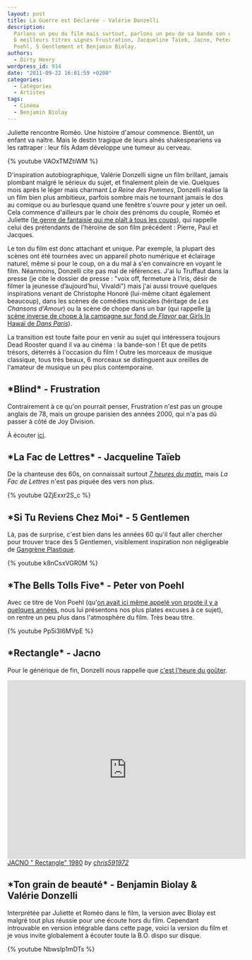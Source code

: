 ```yaml
---
layout: post
title: La Guerre est Déclarée - Valérie Donzelli
description:
  Parlons un peu du film mais surtout, parlons un peu de sa bande son et de ses
  6 meilleurs titres signés Frustration, Jacqueline Taïeb, Jacno, Peter von
  Poehl, 5 Gentlement et Benjamin Biolay.
authors:
  - Dirty Henry
wordpress_id: 914
date: "2011-09-22 16:01:59 +0200"
categories:
  - Catégories
  - Artistes
tags:
  - Cinéma
  - Benjamin Biolay
---
```


Juliette rencontre Roméo. Une histoire d'amour commence. Bientôt, un enfant va
naître. Mais le destin tragique de leurs aînés shakespeariens va les rattraper :
leur fils Adam développe une tumeur au cerveau.

{% youtube VAOxTMZtiWM %}

D'inspiration autobiographique, Valérie Donzelli signe un film brillant, jamais
plombant malgré le sérieux du sujet, et finalement plein de vie. Quelques mois
après le léger mais charmant _La Reine des Pommes_, Donzelli réalise là un film
bien plus ambitieux, parfois sombre mais ne tournant jamais le dos au comique ou
au burlesque quand une fenêtre s'ouvre pour y jeter un oeil. Cela commence
d'ailleurs par le choix des prénoms du couple, Roméo et Juliette
([le genre de fantaisie qui me plaît à tous les coups](268)), qui rappelle celui
des prétendants de l'héroïne de son film précédent : Pierre, Paul et Jacques.

Le ton du film est donc attachant et unique. Par exemple, la plupart des scènes
ont été tournées avec un appareil photo numérique et éclairage naturel, même si
pour le coup, on a du mal à s'en convaincre en voyant le film. Néanmoins,
Donzelli cite pas mal de références. J'ai lu Truffaut dans la presse (je cite le
dossier de presse : "voix off, fermeture à l’iris, désir de filmer la jeunesse
d’aujourd’hui, Vivaldi") mais j'ai aussi trouvé quelques inspirations venant de
Christophe Honoré (lui-même citant également beaucoup), dans les scènes de
comédies musicales (héritage de _Les Chansons d'Amour_) ou la scène de chope
dans un bar (qui rappelle
[la scène inverse de chope à la campagne sur fond de _Flavor_ par Girls In Hawaï de _Dans Paris_](http://www.youtube.com/watch?v=yeXKQUSk0Ck)).

La transition est toute faite pour en venir au sujet qui intéressera toujours
Dead Rooster quand il va au cinéma : la bande-son ! Et que de petits trésors,
déterrés à l'occasion du film ! Outre les morceaux de musique classique, tous
très beaux, 6 morceaux se distinguent aux oreilles de l'amateur de musique un
peu plus contemporaine.

<h2>*Blind* - Frustration</h2>

Contrairement à ce qu'on pourrait penser, Frustration n'est pas un groupe
anglais de 78, mais un groupe parisien des années 2000, qui n'a pas dû passer à
côté de Joy Division.

À écouter
[ici](http://www.musicme.com/Frustration/albums/Full-Of-Sorrow-3700368460979.html?play=01).

<h2>*La Fac de Lettres* - Jacqueline Taïeb</h2>

De la chanteuse des 60s, on connaissait surtout
[_7 heures du matin_](http://www.youtube.com/watch?v=guADTFlEHJE), mais _La Fac
de Lettres_ n'est pas piquée des vers non plus.

{% youtube QZjExxr2S_c %}

<h2>*Si Tu Reviens Chez Moi* - 5 Gentlemen</h2>

Là, pas de surprise, c'est bien dans les années 60 qu'il faut aller chercher
pour trouver trace des 5 Gentlemen, visiblement inspiration non négligeable de
[Gangrène Plastique](http://www.youtube.com/watch?v=4eEfDIRaR4c).

{% youtube k8nCsxVGR0M %}

<h2>*The Bells Tolls Five* - Peter von Poehl</h2>

Avec ce titre de Von Poehl
(qu'[on avait ici même appelé von proote il y a quelques années](235), nous lui
présentons nos plus plates excuses à ce sujet), on rentre un peu plus dans
l'atmosphère du film. Très beau titre.

{% youtube Pp5i3I6MVpE %}

<h2>*Rectangle* - Jacno</h2>

Pour le générique de fin, Donzelli nous rappelle que
[c'est l'heure du goûter](http://www.youtube.com/watch?v=ZQPu374PPq0]. "Ne pas oublier d'aller réécouter [la version de Katerine->744").

<iframe frameborder="0" width="540" height="405" src="http://www.dailymotion.com/embed/video/x33sv7?width=540"></iframe><br /><a href="http://www.dailymotion.com/video/x33sv7_jacno-rectangle-1980_music" target="_blank">JACNO &quot; Rectangle&quot; 1980</a> <i>by <a href="http://www.dailymotion.com/chris591972" target="_blank">chris591972</a></i>

<h2>*Ton grain de beauté* - Benjamin Biolay & Valérie Donzelli</h2>

Interprétée par Juliette et Roméo dans le film, la version avec Biolay est
malgré tout plus réussie pour une écoute hors du film. Cependant introuvable en
version intégrable dans cette page, voici la version du film et je vous invite
globalement à écouter toute la B.O. dispo sur disque.

{% youtube NbwsIp1mDTs %}
